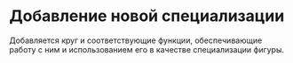 # Добавление новой специализации

Добавляется круг и соответствующие функции, обеспечивающие работу с ним и использованием его в качестве специализации фигуры.
